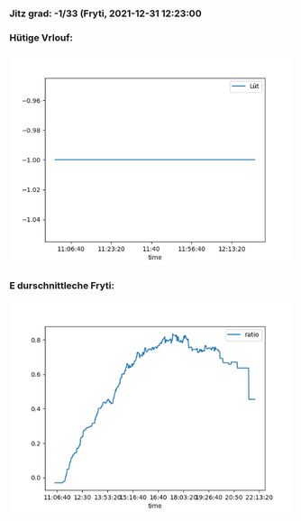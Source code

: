 ### Jitz grad: -1/33 (Fryti, 2021-12-31 12:23:00

### Hütige Vrlouf:
![Graph](Today.png)

### E durschnittleche Fryti:
![Graph](Fryti.png)